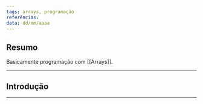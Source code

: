```yaml
---
tags: arrays, programação
referências: 
data: dd/mm/aaaa
---
```

## Resumo

Basicamente programação com [[Arrays]].

---
## Introdução
---
